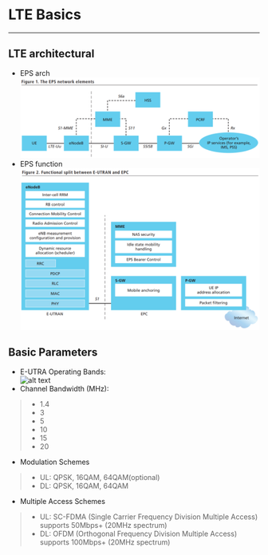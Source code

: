 # LTE Basics

****
## LTE architectural

* EPS arch
![alt text](./EPSelement.png "eps arch")
* EPS function
![alt text](./EPSfuntion.png "eps function")

## Basic Parameters

* E-UTRA Operating Bands:  
![alt text](./e_utra.jpg "e_utra")
* Channel Bandwidth (MHz):
>* 1.4
>* 3
>* 5
>* 10
>* 15
>* 20

* Modulation Schemes
>* UL: QPSK, 16QAM, 64QAM(optional)
>* DL: QPSK, 16QAM, 64QAM

* Multiple Access Schemes	
>* UL: SC-FDMA (Single Carrier Frequency Division Multiple Access) supports 50Mbps+ (20MHz spectrum)
>* DL: OFDM (Orthogonal Frequency Division Multiple Access) supports 100Mbps+ (20MHz spectrum)

